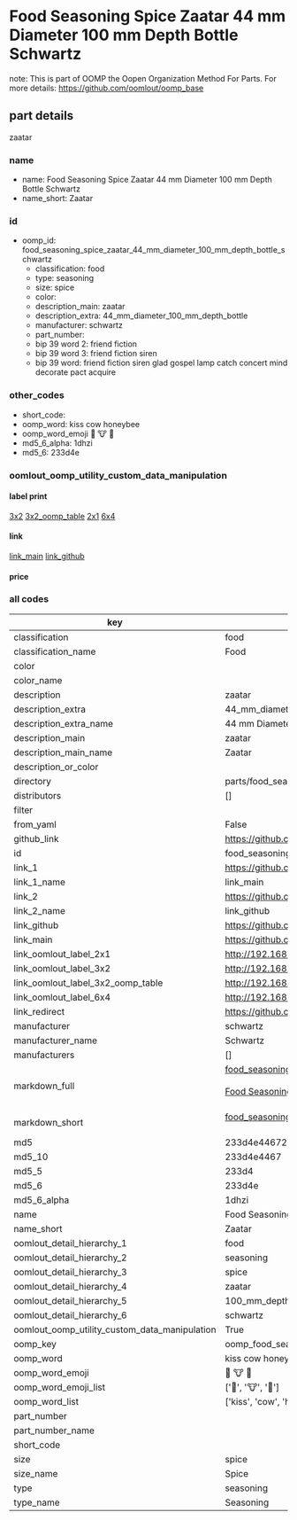 # Food Seasoning Spice Zaatar 44 mm Diameter 100 mm Depth Bottle Schwartz  

note: This is part of OOMP the Oopen Organization Method For Parts. For more details: https://github.com/oomlout/oomp_base

##  part details
  



zaatar



### name
* name: Food Seasoning Spice Zaatar 44 mm Diameter 100 mm Depth Bottle Schwartz
* name_short: Zaatar
### id
* oomp_id: food_seasoning_spice_zaatar_44_mm_diameter_100_mm_depth_bottle_schwartz
  * classification: food
  * type: seasoning
  * size: spice
  * color: 
  * description_main: zaatar
  * description_extra: 44_mm_diameter_100_mm_depth_bottle
  * manufacturer: schwartz
  * part_number: 
  * bip 39 word 2: friend fiction
  * bip 39 word 3: friend fiction siren
  * bip 39 word: friend fiction siren glad gospel lamp catch concert mind decorate pact acquire

### other_codes
* short_code: 
* oomp_word: kiss cow honeybee
* oomp_word_emoji :kiss: :cow: :honeybee:
* md5_6_alpha: 1dhzi
* md5_6: 233d4e






### oomlout_oomp_utility_custom_data_manipulation
#### label print
[3x2](http://192.168.1.245:1112/?label=oomp%201dhzi)
[3x2_oomp_table](http://192.168.1.108:1112/?label=oomp%201dhzi)
[2x1](http://192.168.1.242:1112/?label=oomp%201dhzi)
[6x4](http://192.168.1.55:1112/?label=oomp%201dhzi)    

#### link

[link_main](https://github.com/oomlout/oomlout_oomp_version_1_messy/tree/main/parts/food_seasoning_spice_zaatar_44_mm_diameter_100_mm_depth_bottle_schwartz) [link_github](https://github.com/oomlout/oomlout_oomp_version_1_messy/tree/main/parts/food_seasoning_spice_zaatar_44_mm_diameter_100_mm_depth_bottle_schwartz)                             

#### price







### all codes 
| key | value |  
| --- | --- |  
| classification | food |  
| classification_name | Food |  
| color |  |  
| color_name |  |  
| description | zaatar |  
| description_extra | 44_mm_diameter_100_mm_depth_bottle |  
| description_extra_name | 44 mm Diameter 100 mm Depth Bottle |  
| description_main | zaatar |  
| description_main_name | Zaatar |  
| description_or_color |   |  
| directory | parts/food_seasoning_spice_zaatar_44_mm_diameter_100_mm_depth_bottle_schwartz |  
| distributors | [] |  
| filter |  |  
| from_yaml | False |  
| github_link | https://github.com/oomlout/oomlout_oomp_part_src/tree/main/parts/food_seasoning_spice_zaatar_44_mm_diameter_100_mm_depth_bottle_schwartz |  
| id | food_seasoning_spice_zaatar_44_mm_diameter_100_mm_depth_bottle_schwartz |  
| link_1 | https://github.com/oomlout/oomlout_oomp_version_1_messy/tree/main/parts/food_seasoning_spice_zaatar_44_mm_diameter_100_mm_depth_bottle_schwartz |  
| link_1_name | link_main |  
| link_2 | https://github.com/oomlout/oomlout_oomp_version_1_messy/tree/main/parts/food_seasoning_spice_zaatar_44_mm_diameter_100_mm_depth_bottle_schwartz |  
| link_2_name | link_github |  
| link_github | https://github.com/oomlout/oomlout_oomp_version_1_messy/tree/main/parts/food_seasoning_spice_zaatar_44_mm_diameter_100_mm_depth_bottle_schwartz |  
| link_main | https://github.com/oomlout/oomlout_oomp_version_1_messy/tree/main/parts/food_seasoning_spice_zaatar_44_mm_diameter_100_mm_depth_bottle_schwartz |  
| link_oomlout_label_2x1 | http://192.168.1.242:1112/?label=oomp%201dhzi |  
| link_oomlout_label_3x2 | http://192.168.1.245:1112/?label=oomp%201dhzi |  
| link_oomlout_label_3x2_oomp_table | http://192.168.1.108:1112/?label=oomp%201dhzi |  
| link_oomlout_label_6x4 | http://192.168.1.55:1112/?label=oomp%201dhzi |  
| link_redirect | https://github.com/oomlout/oomlout_oomp_version_1_messy/tree/main/parts/food_seasoning_spice_zaatar_44_mm_diameter_100_mm_depth_bottle_schwartz |  
| manufacturer | schwartz |  
| manufacturer_name | Schwartz |  
| manufacturers | [] |  
| markdown_full | [food_seasoning_spice_zaatar_44_mm_diameter_100_mm_depth_bottle_schwartz](none)<br>[](none)<br>[Food Seasoning Spice Zaatar 44 Mm Diameter 100 Mm Depth Bottle Schwartz](none)<br><br> |  
| markdown_short | [food_seasoning_spice_zaatar_44_mm_diameter_100_mm_depth_bottle_schwartz](none)<br><br> |  
| md5 | 233d4e44672ea481f332662992d572e7 |  
| md5_10 | 233d4e4467 |  
| md5_5 | 233d4 |  
| md5_6 | 233d4e |  
| md5_6_alpha | 1dhzi |  
| name | Food Seasoning Spice Zaatar 44 mm Diameter 100 mm Depth Bottle Schwartz |  
| name_short | Zaatar |  
| oomlout_detail_hierarchy_1 | food |  
| oomlout_detail_hierarchy_2 | seasoning |  
| oomlout_detail_hierarchy_3 | spice |  
| oomlout_detail_hierarchy_4 | zaatar |  
| oomlout_detail_hierarchy_5 | 100_mm_depth |  
| oomlout_detail_hierarchy_6 | schwartz |  
| oomlout_oomp_utility_custom_data_manipulation | True |  
| oomp_key | oomp_food_seasoning_spice_zaatar_44_mm_diameter_100_mm_depth_bottle_schwartz |  
| oomp_word | kiss cow honeybee |  
| oomp_word_emoji | :kiss: :cow: :honeybee: |  
| oomp_word_emoji_list | [':kiss:', ':cow:', ':honeybee:'] |  
| oomp_word_list | ['kiss', 'cow', 'honeybee'] |  
| part_number |  |  
| part_number_name |  |  
| short_code |  |  
| size | spice |  
| size_name | Spice |  
| type | seasoning |  
| type_name | Seasoning |  
